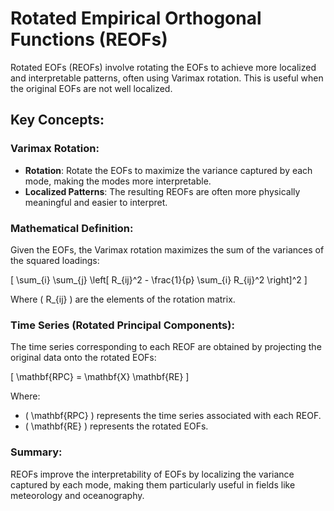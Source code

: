 
# Rotated Empirical Orthogonal Functions (REOFs)

Rotated EOFs (REOFs) involve rotating the EOFs to achieve more localized and interpretable patterns, often using Varimax rotation. This is useful when the original EOFs are not well localized.

## Key Concepts:

### Varimax Rotation:
- **Rotation**: Rotate the EOFs to maximize the variance captured by each mode, making the modes more interpretable.
- **Localized Patterns**: The resulting REOFs are often more physically meaningful and easier to interpret.

### Mathematical Definition:

Given the EOFs, the Varimax rotation maximizes the sum of the variances of the squared loadings:

\[
\sum_{i} \sum_{j} \left[ R_{ij}^2 - \frac{1}{p} \sum_{i} R_{ij}^2 \right]^2
\]

Where \( R_{ij} \) are the elements of the rotation matrix.

### Time Series (Rotated Principal Components):

The time series corresponding to each REOF are obtained by projecting the original data onto the rotated EOFs:

\[
\mathbf{RPC} = \mathbf{X} \mathbf{RE}
\]

Where:
- \( \mathbf{RPC} \) represents the time series associated with each REOF.
- \( \mathbf{RE} \) represents the rotated EOFs.

### Summary:
REOFs improve the interpretability of EOFs by localizing the variance captured by each mode, making them particularly useful in fields like meteorology and oceanography.
